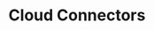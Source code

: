 ---
title: "Cloud Connectors"
description: "This section configuration details for data connectors for pipelines."
weight: 6
---
